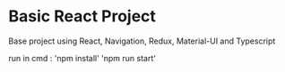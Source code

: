 # Basic React Project
Base project using React, Navigation, Redux, Material-UI and Typescript

run in cmd : 
'npm install'
'npm run start'
